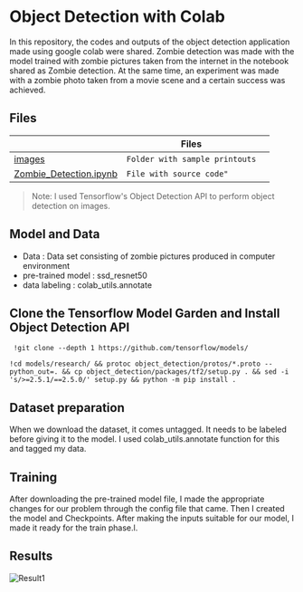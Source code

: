# Object Detection with Colab

In this repository, the codes and outputs of the object detection application made using google colab were shared. Zombie detection was made with the model trained with zombie pictures taken from the internet in the notebook shared as Zombie detection. At the same time, an experiment was made with a zombie photo taken from a movie scene and a certain success was achieved.

## Files


|                |Files|                         |
|----------------|-------------------------------|-----------------------------|
|[images](https://github.com/Onurryilmazz/Object-Detection-Colab/tree/main/images "images")|`Folder with sample printouts`                        
|[Zombie_Detection.ipynb](https://github.com/Onurryilmazz/Object-Detection-Colab/blob/main/Zombie_Detection.ipynb "Zombie_Detection.ipynb")         |`File with source code"` 


> Note:  I used Tensorflow's Object Detection API to perform object detection on images.


## Model and Data

- Data : Data set consisting of zombie pictures produced in computer environment
- pre-trained model : ssd_resnet50
- data labeling : colab_utils.annotate

## Clone the Tensorflow Model Garden and Install Object  Detection API

```
 !git clone --depth 1 https://github.com/tensorflow/models/
 ```

```
!cd models/research/ && protoc object_detection/protos/*.proto --python_out=. && cp object_detection/packages/tf2/setup.py . && sed -i 's/>=2.5.1/==2.5.0/' setup.py && python -m pip install .
 ```

## Dataset preparation

When we download the dataset, it comes untagged. It needs to be labeled before giving it to the model. I used colab_utils.annotate function for this and tagged my data.

## Training 

After downloading the pre-trained model file, I made the appropriate changes for our problem through the config file that came. Then I created the model and Checkpoints. After making the inputs suitable for our model, I made it ready for the train phase.l.

## Results
![Result1](https://github.com/Onurryilmazz/Object-Detection-Colab/blob/main/images/zombie-anim%20(1).gif)

